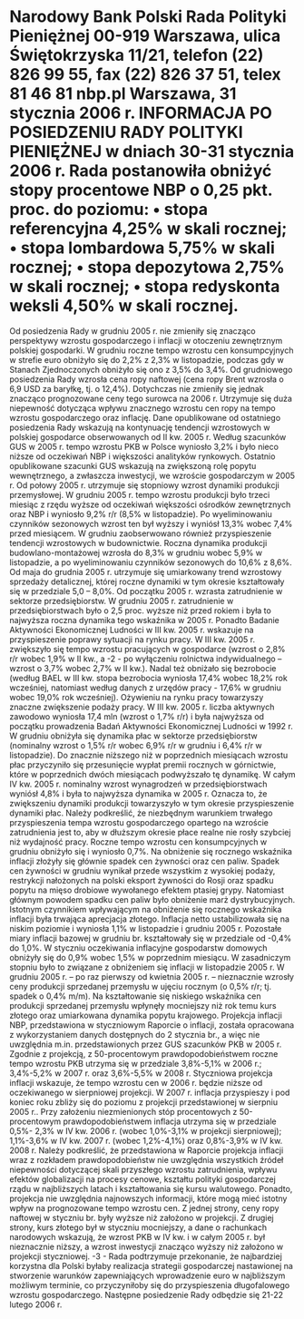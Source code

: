 Narodowy Bank Polski
Rada Polityki Pieniężnej
00-919 Warszawa, ulica Świętokrzyska 11/21, telefon (22) 826 99 55, fax (22) 826 37 51,
telex 81 46 81 nbp.pl
Warszawa, 31 stycznia 2006 r.
INFORMACJA PO POSIEDZENIU RADY POLITYKI PIENIĘŻNEJ
w dniach 30-31 stycznia 2006 r.
Rada postanowiła obniżyć stopy procentowe NBP o 0,25 pkt. proc. do poziomu:
• stopa referencyjna 4,25% w skali rocznej;
• stopa lombardowa 5,75% w skali rocznej;
• stopa depozytowa 2,75% w skali rocznej;
• stopa redyskonta weksli 4,50% w skali rocznej.
==================================================================
Od posiedzenia Rady w grudniu 2005 r. nie zmieniły się znacząco perspektywy wzrostu
gospodarczego i inflacji w otoczeniu zewnętrznym polskiej gospodarki. W grudniu roczne tempo
wzrostu cen konsumpcyjnych w strefie euro obniżyło się do 2,2% z 2,3% w listopadzie, podczas
gdy w Stanach Zjednoczonych obniżyło się ono z 3,5% do 3,4%. Od grudniowego posiedzenia
Rady wzrosła cena ropy naftowej (cena ropy Brent wzrosła o 6,9 USD za baryłkę, tj. o 12,4%).
Dotychczas nie zmieniły się jednak znacząco prognozowane ceny tego surowca na 2006 r.
Utrzymuje się duża niepewność dotycząca wpływu znacznego wzrostu cen ropy na tempo wzrostu
gospodarczego oraz inflację.
Dane opublikowane od ostatniego posiedzenia Rady wskazują na kontynuację tendencji
wzrostowych w polskiej gospodarce obserwowanych od II kw. 2005 r. Według szacunków GUS w
2005 r. tempo wzrostu PKB w Polsce wyniosło 3,2% i było nieco niższe od oczekiwań NBP i
większości analityków rynkowych. Ostatnio opublikowane szacunki GUS wskazują na zwiększoną
rolę popytu wewnętrznego, a zwłaszcza inwestycji, we wzroście gospodarczym w 2005 r.
Od połowy 2005 r. utrzymuje się stopniowy wzrost dynamiki produkcji przemysłowej. W
grudniu 2005 r. tempo wzrostu produkcji było trzeci miesiąc z rzędu wyższe od oczekiwań
większości ośrodków zewnętrznych oraz NBP i wyniosło 9,2% r/r (8,5% w listopadzie). Po
wyeliminowaniu czynników sezonowych wzrost ten był wyższy i wyniósł 13,3% wobec 7,4% przed
miesiącem. W grudniu zaobserwowano również przyspieszenie tendencji wzrostowych w
budownictwie. Roczna dynamika produkcji budowlano-montażowej wzrosła do 8,3% w grudniu
wobec 5,9% w listopadzie, a po wyeliminowaniu czynników sezonowych do 10,6% z 8,6%. Od
maja do grudnia 2005 r. utrzymuje się umiarkowany trend wzrostowy sprzedaży detalicznej, której
roczne dynamiki w tym okresie kształtowały się w przedziale 5,0 – 8,0%.
Od początku 2005 r. wzrasta zatrudnienie w sektorze przedsiębiorstw. W grudniu 2005 r.
zatrudnienie w przedsiębiorstwach było o 2,5 proc. wyższe niż przed rokiem i była to najwyższa
roczna dynamika tego wskaźnika w 2005 r. Ponadto Badanie Aktywności Ekonomicznej Ludności
w III kw. 2005 r. wskazuje na przyspieszenie poprawy sytuacji na rynku pracy. W III kw. 2005 r.
zwiększyło się tempo wzrostu pracujących w gospodarce (wzrost o 2,8% r/r wobec 1,9% w II kw., a
-2 -
po wyłączeniu rolnictwa indywidualnego – wzrost o 3,7% wobec 2,7% w II kw.). Nadal też
obniżało się bezrobocie (według BAEL w III kw. stopa bezrobocia wyniosła 17,4% wobec 18,2%
rok wcześniej, natomiast według danych z urzędów pracy - 17,6% w grudniu wobec 19,0% rok
wcześniej). Ożywieniu na rynku pracy towarzyszy znaczne zwiększenie podaży pracy. W III kw.
2005 r. liczba aktywnych zawodowo wyniosła 17,4 mln (wzrost o 1,7% r/r) i była najwyższa od
początku prowadzenia Badań Aktywności Ekonomicznej Ludności w 1992 r.
W grudniu obniżyła się dynamika płac w sektorze przedsiębiorstw (nominalny wzrost o 1,5%
r/r wobec 6,9% r/r w grudniu i 6,4% r/r w listopadzie). Do znacznie niższego niż w poprzednich
miesiącach wzrostu płac przyczyniło się przesunięcie wypłat premii rocznych w górnictwie, które w
poprzednich dwóch miesiącach podwyższało tę dynamikę. W całym IV kw. 2005 r. nominalny
wzrost wynagrodzeń w przedsiębiorstwach wyniósł 4,8% i była to najwyższa dynamika w 2005 r.
Oznacza to, że zwiększeniu dynamiki produkcji towarzyszyło w tym okresie przyspieszenie
dynamiki płac. Należy podkreślić, że niezbędnym warunkiem trwałego przyspieszenia tempa
wzrostu gospodarczego opartego na wzroście zatrudnienia jest to, aby w dłuższym okresie płace
realne nie rosły szybciej niż wydajność pracy.
Roczne tempo wzrostu cen konsumpcyjnych w grudniu obniżyło się i wyniosło 0,7%. Na
obniżenie się rocznego wskaźnika inflacji złożyły się głównie spadek cen żywności oraz cen paliw.
Spadek cen żywności w grudniu wynikał przede wszystkim z wysokiej podaży, restrykcji
nałożonych na polski eksport żywności do Rosji oraz spadku popytu na mięso drobiowe
wywołanego efektem ptasiej grypy. Natomiast głównym powodem spadku cen paliw było
obniżenie marż dystrybucyjnych. Istotnym czynnikiem wpływającym na obniżenie się rocznego
wskaźnika inflacji była trwająca aprecjacja złotego. Inflacja netto ustabilizowała się na niskim
poziomie i wyniosła 1,1% w listopadzie i grudniu 2005 r. Pozostałe miary inflacji bazowej w
grudniu br. kształtowały się w przedziale od -0,4% do 1,0%. W styczniu oczekiwania inflacyjne
gospodarstw domowych obniżyły się do 0,9% wobec 1,5% w poprzednim miesiącu. W
zasadniczym stopniu było to związane z obniżeniem się inflacji w listopadzie 2005 r.
W grudniu 2005 r. – po raz pierwszy od kwietnia 2005 r. – nieznacznie wzrosły ceny
produkcji sprzedanej przemysłu w ujęciu rocznym (o 0,5% r/r; tj. spadek o 0,4% m/m). Na
kształtowanie się niskiego wskaźnika cen produkcji sprzedanej przemysłu wpłynęły mocniejszy niż
rok temu kurs złotego oraz umiarkowana dynamika popytu krajowego.
Projekcja inflacji NBP, przedstawiona w styczniowym Raporcie o inflacji, została
opracowana z wykorzystaniem danych dostępnych do 2 stycznia br., a więc nie uwzględnia m.in.
przedstawionych przez GUS szacunków PKB w 2005 r. Zgodnie z projekcją, z 50-procentowym
prawdopodobieństwem roczne tempo wzrostu PKB utrzyma się w przedziale 3,8%-5,1% w 2006 r.;
3,4%-5,2% w 2007 r. oraz 3,6%-5,5% w 2008 r.
Styczniowa projekcja inflacji wskazuje, że tempo wzrostu cen w 2006 r. będzie niższe od
oczekiwanego w sierpniowej projekcji. W 2007 r. inflacja przyspieszy i pod koniec roku zbliży się
do poziomu z projekcji przedstawionej w sierpniu 2005 r.. Przy założeniu niezmienionych stóp
procentowych z 50-procentowym prawdopodobieństwem inflacja utrzyma się w przedziale 0,5%-
2,3% w IV kw. 2006 r. (wobec 1,0%-3,1% w projekcji sierpniowej); 1,1%-3,6% w IV kw. 2007 r.
(wobec 1,2%-4,1%) oraz 0,8%-3,9% w IV kw. 2008 r.
Należy podkreślić, że przedstawiona w Raporcie projekcja inflacji wraz z rozkładem
prawdopodobieństw nie uwzględnia wszystkich źródeł niepewności dotyczącej skali przyszłego
wzrostu zatrudnienia, wpływu efektów globalizacji na procesy cenowe, kształtu polityki
gospodarczej rządu w najbliższych latach i kształtowania się kursu walutowego. Ponadto, projekcja
nie uwzględnia najnowszych informacji, które mogą mieć istotny wpływ na prognozowane tempo
wzrostu cen. Z jednej strony, ceny ropy naftowej w styczniu br. były wyższe niż założono w
projekcji. Z drugiej strony, kurs złotego był w styczniu mocniejszy, a dane o rachunkach
narodowych wskazują, że wzrost PKB w IV kw. i w całym 2005 r. był nieznacznie niższy, a wzrost
inwestycji znacząco wyższy niż założono w projekcji styczniowej.
-3 -
Rada podtrzymuje przekonanie, że najbardziej korzystna dla Polski byłaby realizacja
strategii gospodarczej nastawionej na stworzenie warunków zapewniających wprowadzenie euro w
najbliższym możliwym terminie, co przyczyniłoby się do przyspieszenia długofalowego wzrostu
gospodarczego.
Następne posiedzenie Rady odbędzie się 21-22 lutego 2006 r.
